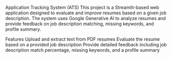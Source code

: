 Application Tracking System (ATS)
This project is a Streamlit-based web application designed to evaluate and improve resumes based on a given job description. The system uses Google Generative AI to analyze resumes and provide feedback on job description matching, missing keywords, and profile summary.

Features
Upload and extract text from PDF resumes
Evaluate the resume based on a provided job description
Provide detailed feedback including job description match percentage, missing keywords, and a profile summary
